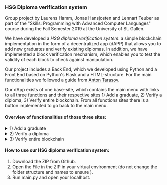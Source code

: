 ### HSG Diploma verification system

Group project by Laurens Hamm, Jonas Hansjosten and Lennart Teuber as part of the "Skills:  Programming with Advanced Computer Languages" course during the Fall Semester 2019 at the University of St. Gallen.

We have developed a *HSG diploma verification system*: a simple blockchain implementation in the form of a decentralized app (dAPP) that allows you to add new graduates and verify existing diplomas. In addition, we have implemented a block verification mechanism, which enables you to test the validity of each block to check against manipulation.

Our project includes a Back End, which we developed using Python and a Front End based on Python's Flask and a HTML-structure. For the main functionalities we followed a guide from [Anton Tarasov](https://u.today/how-to-build-a-blockchain-application-with-python). 

Our dApp exists of one base-site, which contains the main menu with links to all three functions and their respective sites 1) Add a graduate, 2) Verify a diploma, 3) Verify entire blockchain. From all functions sites there is a button implemented to go back to the main menu.

#### Overview of functionalities of those three sites:

<details>
<summary>1) Add a graduate</summary>
  
This page has five input fields (University key, Graduate name, Date of birth, Study  programm, Date of graduation). The University key is 12345. It is to ensure, that only HSG officials can add new graduates. Despite the field "Graduate name", which is unrestricted, all other fields can be filled by choosing values from the drop-down list. By clicking on the button "Submitting Graduation" after having filled all fields a new block will be created. If not all fields are filled an error message will occur.
</details>

<details>
<summary>2) Verify a diploma</summary>
  
This page allows everyone to check, if the respective person has actually a HSG Diploma.  Therefore same input fields must be filled compared to the "Add a graduate site". Only the "University key" is not needed. By clicking on Check Diploma all currently existing blocks will be checked for the entered information.
</details>

<details>
<summary>3) Verify entire blockchain</summary>
  
This page enables users to check, if any blocks were manipulated and therefore the blockchain is corrupted. It shows the status of all blocks. The status can be "genuine" (not manipulated) or fake (manipulated).
</details>


#### How to use our HSG diploma verification system:
1) Download the ZIP from Github.
2) Open the File in the ZIP in your virtual environment (do not change the folder structure and names to ensure ).
3) Run main.py and open your localhost.
